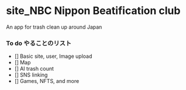 # site_NBC Nippon Beatification club
An app for trash clean up around Japan

<h3> To do やることのリスト </h3>

* [] Basic site, user, Image upload
* [] Map
* [] AI trash count 
* [] SNS linking 
* [] Games, NFTS, and more 
